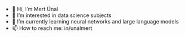 - 👋 Hi, I’m Mert Ünal
- 👀 I’m interested in data science subjects
- 🌱 I’m currently learning neural networks and large language models
- 📫 How to reach me: in/unalmert


<!---
unal0/unal0 is a ✨ special ✨ repository because its `README.md` (this file) appears on your GitHub profile.
You can click the Preview link to take a look at your changes.
--->
